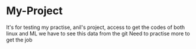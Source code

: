 # My-Project
It's for testing my practise,
anil's project,
access to get the codes of both linux and ML
we have to see this data from the git
Need to practise more to get the job
